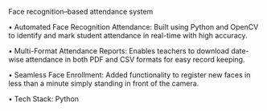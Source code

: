 Face recognition–based attendance system 

• Automated Face Recognition Attendance: Built using Python and OpenCV to identify and mark student attendance in
real-time with high accuracy.

• Multi-Format Attendance Reports: Enables teachers to download date-wise attendance in both PDF and CSV formats for
easy record keeping.

• Seamless Face Enrollment: Added functionality to register new faces in less than a minute simply standing in front of the
camera.

• Tech Stack: Python
